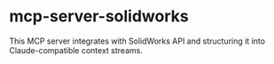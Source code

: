 # mcp-server-solidworks
 This MCP server integrates with SolidWorks API and structuring it into Claude-compatible context streams.
